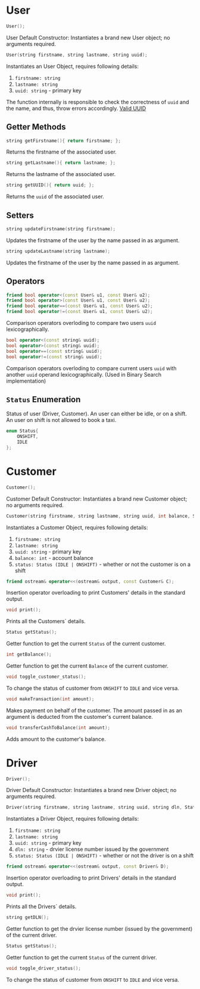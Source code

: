 # User
```cpp
User();
```
User Default Constructor: Instantiates a brand new User object; no arguments required.

```cpp
User(string firstname, string lastname, string uuid);
```
Instantiates an User Object, requires following details:
 1. `firstname: string`
 2. `lastname: string`
 3. `uuid: string` - primary key

The function internally is responsible to check the correctness of `uuid` and the name, and thus, throw errors accordingly.
[Valid UUID](./README.md#User_Constraints)

## Getter Methods
```cpp
string getFirstname(){ return firstname; };
```
Returns the firstname of the associated user.

```cpp
string getLastname(){ return lastname; };
```
Returns the lastname of the associated user.

```cpp
string getUUID(){ return uuid; };
```
Returns the `uuid` of the associated user.

## Setters

```cpp
string updateFirstname(string firstname);
```
Updates the firstname of the user by the name passed in as argument.

```cpp
string updateLastname(string lastname);
```
Updates the firstname of the user by the name passed in as argument.


## Operators
```cpp
friend bool operator<(const User& u1, const User& u2);
friend bool operator>(const User& u1, const User& u2);
friend bool operator==(const User& u1, const User& u2);
friend bool operator!=(const User& u1, const User& u2);
```
Comparison operators overloding to compare two users `uuid` lexicographically.

```cpp
bool operator<(const string& uuid);
bool operator>(const string& uuid);
bool operator==(const string& uuid);
bool operator!=(const string& uuid);
```
Comparison operators overloding to compare current users `uuid` with another `uuid` operand lexicographically. (Used in Binary Search implementation)

## `Status` Enumeration
Status of user (Driver, Customer). An user can either be idle, or on a shift. An user on shift is not allowed to book a taxi.

```cpp
enum Status{
    ONSHIFT,
    IDLE
};
```


# Customer 
```cpp
Customer();
```
Customer Default Constructor: Instantiates a brand new Customer object; no arguments required.

```cpp
Customer(string firstname, string lastname, string uuid, int balance, Status status);
```
Instantiates a Customer Object, requires following details:
 1. `firstname: string`
 2. `lastname: string`
 3. `uuid: string` - primary key
 4. `balance: int` - account balance
 5. `status: Status (IDLE | ONSHIFT)` - whether or not the customer is on a shift

```cpp
friend ostream& operator<<(ostream& output, const Customer& C);
```
Insertion operator overloading to print Customers' details in the standard output.

```cpp
void print();
```
Prints all the Customers` details.

```cpp
Status getStatus();
```
Getter function to get the current `Status` of the current customer.

```cpp
int getBalance();
```
Getter function to get the current `Balance` of the current customer.

```cpp
void toggle_customer_status();
```
To change the status of customer from `ONSHIFT` to `IDLE` and vice versa.

```cpp
void makeTransaction(int amount);
```
Makes payment on behalf of the customer. The amount passed in as an argument is deducted from the customer's current balance.

```cpp
void transferCashToBalance(int amount);
```
Adds amount to the customer's balance.


# Driver

```cpp
Driver();
```
Driver Default Constructor: Instantiates a brand new Driver object; no arguments required.

```cpp
Driver(string firstname, string lastname, string uuid, string dln, Status status = IDLE);
```
Instantiates a Driver Object, requires following details:
 1. `firstname: string`
 2. `lastname: string`
 3. `uuid: string` - primary key
 4. `dln: string` - drvier license number issued by the government
 5. `status: Status (IDLE | ONSHIFT)` - whether or not the driver is on a shift

```cpp
friend ostream& operator<<(ostream& output, const Driver& D);
```
Insertion operator overloading to print Drivers' details in the standard output.

```cpp
void print();
```
Prints all the Drivers` details.

```cpp
string getDLN();
```
Getter function to get the drvier license number (issued by the government) of the current driver.

```cpp
Status getStatus();
```
Getter function to get the current `Status` of the current driver.

```cpp
void toggle_driver_status();
```
To change the status of customer from `ONSHIFT` to `IDLE` and vice versa.
